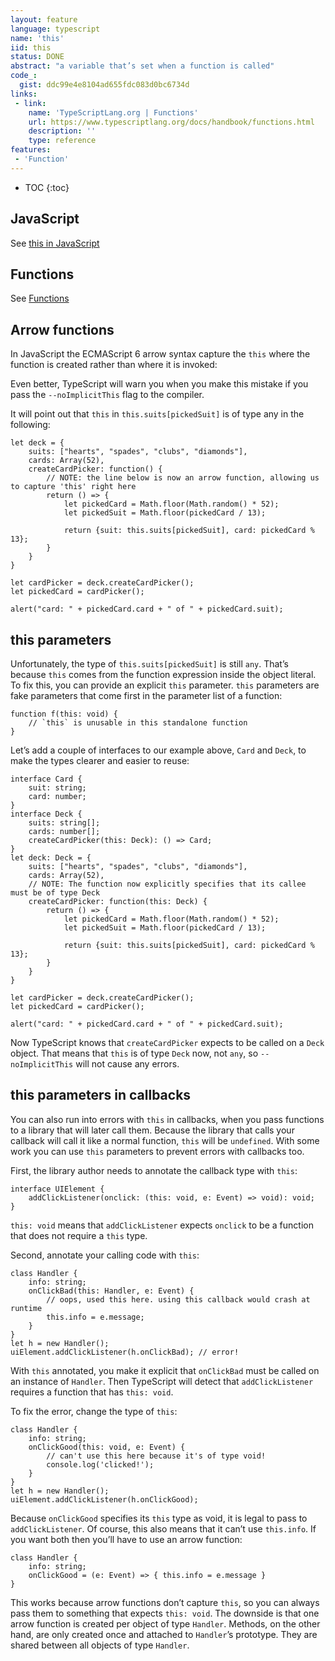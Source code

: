 ```yaml
---
layout: feature
language: typescript
name: 'this'
iid: this
status: DONE
abstract: "a variable that’s set when a function is called"
code_:
  gist: ddc99e4e8104ad655fdc083d0bc6734d
links:
 - link:
    name: 'TypeScriptLang.org | Functions'
    url: https://www.typescriptlang.org/docs/handbook/functions.html
    description: ''
    type: reference
features:
 - 'Function' 
---
```


* TOC
{:toc}


## JavaScript

See [this in JavaScript](../JavaScript/this)


## Functions

See [Functions](Function)



## Arrow functions
   
In JavaScript the ECMAScript 6 arrow syntax capture the `this` where the function is created rather than where it is invoked:

Even better, TypeScript will warn you when you make this mistake if you pass the `--noImplicitThis` flag to the compiler. 

It will point out that `this` in `this.suits[pickedSuit]` is of type any in the following:

```
let deck = {
    suits: ["hearts", "spades", "clubs", "diamonds"],
    cards: Array(52),
    createCardPicker: function() {
        // NOTE: the line below is now an arrow function, allowing us to capture 'this' right here
        return () => {
            let pickedCard = Math.floor(Math.random() * 52);
            let pickedSuit = Math.floor(pickedCard / 13);

            return {suit: this.suits[pickedSuit], card: pickedCard % 13};
        }
    }
}

let cardPicker = deck.createCardPicker();
let pickedCard = cardPicker();

alert("card: " + pickedCard.card + " of " + pickedCard.suit);
```

## this parameters
   
Unfortunately, the type of `this.suits[pickedSuit]` is still `any`. That’s because `this` comes from the function expression 
inside the object literal. To fix this, you can provide an explicit `this` parameter. `this` parameters are fake parameters 
that come first in the parameter list of a function:

```
function f(this: void) {
    // `this` is unusable in this standalone function
}
```

Let’s add a couple of interfaces to our example above, `Card` and `Deck`, to make the types clearer and easier to reuse:

```
interface Card {
    suit: string;
    card: number;
}
interface Deck {
    suits: string[];
    cards: number[];
    createCardPicker(this: Deck): () => Card;
}
let deck: Deck = {
    suits: ["hearts", "spades", "clubs", "diamonds"],
    cards: Array(52),
    // NOTE: The function now explicitly specifies that its callee must be of type Deck
    createCardPicker: function(this: Deck) {
        return () => {
            let pickedCard = Math.floor(Math.random() * 52);
            let pickedSuit = Math.floor(pickedCard / 13);

            return {suit: this.suits[pickedSuit], card: pickedCard % 13};
        }
    }
}

let cardPicker = deck.createCardPicker();
let pickedCard = cardPicker();

alert("card: " + pickedCard.card + " of " + pickedCard.suit);
```

Now TypeScript knows that `createCardPicker` expects to be called on a `Deck` object. That means that `this` is of type 
`Deck` now, not `any`, so `--noImplicitThis` will not cause any errors.


## this parameters in callbacks
   
You can also run into errors with `this` in callbacks, when you pass functions to a library that will later call them. 
Because the library that calls your callback will call it like a normal function, `this` will be `undefined`. With some work 
you can use `this` parameters to prevent errors with callbacks too. 

First, the library author needs to annotate the callback type with `this`:

```
interface UIElement {
    addClickListener(onclick: (this: void, e: Event) => void): void;
}
```

`this: void` means that `addClickListener` expects `onclick` to be a function that does not require a `this` type. 

Second, annotate your calling code with `this`:

```
class Handler {
    info: string;
    onClickBad(this: Handler, e: Event) {
        // oops, used this here. using this callback would crash at runtime
        this.info = e.message;
    }
}
let h = new Handler();
uiElement.addClickListener(h.onClickBad); // error!
```

With `this` annotated, you make it explicit that `onClickBad` must be called on an instance of `Handler`. Then TypeScript 
will detect that `addClickListener` requires a function that has `this: void`. 

To fix the error, change the type of `this`:

```
class Handler {
    info: string;
    onClickGood(this: void, e: Event) {
        // can't use this here because it's of type void!
        console.log('clicked!');
    }
}
let h = new Handler();
uiElement.addClickListener(h.onClickGood);
```

Because `onClickGood` specifies its `this` type as void, it is legal to pass to `addClickListener`. Of course, this also 
means that it can’t use `this.info`. If you want both then you’ll have to use an arrow function:

```
class Handler {
    info: string;
    onClickGood = (e: Event) => { this.info = e.message }
}
```

This works because arrow functions don’t capture `this`, so you can always pass them to something that expects `this: void`. 
The downside is that one arrow function is created per object of type `Handler`. Methods, on the other hand, are only created 
once and attached to `Handler`’s prototype. They are shared between all objects of type `Handler`.

